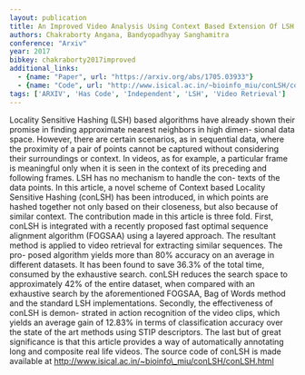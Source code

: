 ```yaml
---
layout: publication
title: An Improved Video Analysis Using Context Based Extension Of LSH
authors: Chakraborty Angana, Bandyopadhyay Sanghamitra
conference: "Arxiv"
year: 2017
bibkey: chakraborty2017improved
additional_links:
  - {name: "Paper", url: "https://arxiv.org/abs/1705.03933"}
  - {name: "Code", url: "http://www.isical.ac.in/~bioinfo_miu/conLSH/conLSH.html"}
tags: ['ARXIV', 'Has Code', 'Independent', 'LSH', 'Video Retrieval']
---
```

Locality Sensitive Hashing (LSH) based algorithms have already shown their promise in finding approximate nearest neighbors in high dimen- sional data space. However, there are certain scenarios, as in sequential data, where the proximity of a pair of points cannot be captured without considering their surroundings or context. In videos, as for example, a particular frame is meaningful only when it is seen in the context of its preceding and following frames. LSH has no mechanism to handle the con- texts of the data points. In this article, a novel scheme of Context based Locality Sensitive Hashing (conLSH) has been introduced, in which points are hashed together not only based on their closeness, but also because of similar context. The contribution made in this article is three fold. First, conLSH is integrated with a recently proposed fast optimal sequence alignment algorithm (FOGSAA) using a layered approach. The resultant method is applied to video retrieval for extracting similar sequences. The pro- posed algorithm yields more than 80&#37; accuracy on an average in different datasets. It has been found to save 36.3&#37; of the total time, consumed by the exhaustive search. conLSH reduces the search space to approximately 42&#37; of the entire dataset, when compared with an exhaustive search by the aforementioned FOGSAA, Bag of Words method and the standard LSH implementations. Secondly, the effectiveness of conLSH is demon- strated in action recognition of the video clips, which yields an average gain of 12.83&#37; in terms of classification accuracy over the state of the art methods using STIP descriptors. The last but of great significance is that this article provides a way of automatically annotating long and composite real life videos. The source code of conLSH is made available at http://www.isical.ac.in/~bioinfo\_miu/conLSH/conLSH.html

